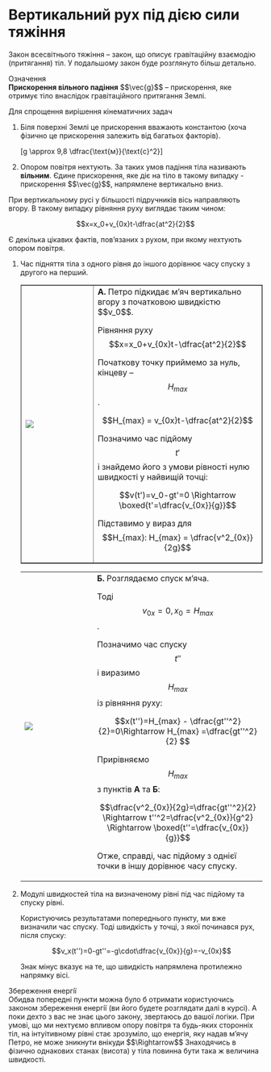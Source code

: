 # Вертикальний рух пiд дiєю сили тяжiння

<p1>Закон всесвiтнього тяжiння</p1> – закон, що описує гравiтацiйну взаємодiю (притягання) тiл. У подальшому закон буде розглянуто бiльш детально.

<div class="eoz-wrap">
<span class="eoz">Означення</span>
<div class="eoz-text">
<b>Прискорення вiльного падiння</b> $$\vec{g}$$ – прискорення, яке отримує тiло внаслiдок
гравiтацiйного притягання Землi.
<p></p>

Для спрощення вирiшення кiнематичних задач
<ol>
<li>Бiля поверхнi Землi це прискорення вважають константою (хоча фiзично це прискорення залежить вiд багатьох факторiв).</li>

\[g \approx 9,8 \dfrac{\text{м}}{\text{c}^2}\]

<li>Опором повiтря нехтують. За таких умов падiння тiла називають <b>вiльним</b>. Єдине прискорення, яке дiє на тiло в такому випадку - прискорення $$\vec{g}$$, напрямлене вертикально вниз.</li>
</ol>
</div>
</div>

При вертикальному русi у бiльшостi пiдручникiв вiсь направляють вгору. В такому випадку рiвняння руху виглядає таким чином:

$$x=x_0+v_{0x}t-\dfrac{at^2}{2}$$

Є декiлька цiкавих фактiв, пов’язаних з рухом, при якому нехтують опором повiтря.

<ol>

<li><p1>Час пiдняття тiла з одного рiвня до iншого дорiвнює часу спуску з другого на перший.</p1>

<table border="none" style="width:100%">
<tr><td width="30%"><img class="image"  src="https://rawgit.com/chudaol/ed-era-book-physics/master/images/chapter_2/8.svg" /></td>
<td width="70%"><b>А.</b> Петро пiдкидає м’яч вертикально вгору з початковою швидкiстю $$v_0$$.

Рiвняння руху 
$$x=x_0+v_{0x}t-\dfrac{at^2}{2}$$

Початкову точку приймемо за нуль, кiнцеву – $$H_{max}$$.

$$H_{max} = v_{0x}t-\dfrac{at^2}{2}$$

Позначимо час пiдйому $$t'$$ i знайдемо його з умови рiвностi нулю швидкостi у найвищiй точцi:

$$v(t')=v_0-gt'=0 \Rightarrow \boxed{t'=\dfrac{v_{0x}}{g}}$$

Пiдставимо у вираз для $$H_{max}: H_{max} = \dfrac{v^2_{0x}}{2g}$$</td>
</tr>
</table>
<table>
<tr background="none">
<td width="30%"><img class="image"  src="https://rawgit.com/chudaol/ed-era-book-physics/master/images/chapter_2/9.svg" /></td>
<td><b>Б.</b> Розглядаємо спуск м’яча.

Тодi $$v_{0x}=0,x_0=H_{max}$$.

Позначимо час спуску $$t''$$ i виразимо $$H_{max}$$ iз рiвняння руху:

$$x(t'')=H_{max} - \dfrac{gt''^2}{2}=0\Rightarrow H_{max} =\dfrac{gt''^2}{2} $$

Прирiвняємо $$H_{max}$$ з пунктiв <b>А</b> та <b>Б</b>:

$$\dfrac{v^2_{0x}}{2g}=\dfrac{gt''^2}{2} \Rightarrow t''^2=\dfrac{v^2_{0x}}{g^2} \Rightarrow \boxed{t''=\dfrac{v_{0x}}{g}}$$

Отже, справдi, час пiдйому з однiєї точки в iншу дорiвнює часу спуску.</td>
</tr>
</table>
</li>


<li><p1>Модулi швидкостей тiла на визначеному рiвнi пiд час пiдйому та спуску рiвнi.</p1>

Користуючись результатами попереднього пункту, ми вже визначили час спуску. Тодi швидкiсть у точцi, з якої починався рух, пiсля спуску:

$$v_x(t'')=0-gt''=-g\cdot\dfrac{v_{0x}}{g}=-v_{0x}$$

Знак мiнус вказує на те, що швидкiсть напрямлена протилежно напрямку вiсi.
</li>
</ol>

<div class="add-wrap">
<span class="add">Збереження енергiї</span>
<div class="add-text">
Обидва попереднi пункти можна було б отримати користуючись законом збереження енергiї (ви його будете розглядати далi в курсi). А поки дехто з вас не знає цього закону, звертаюсь до вашої логiки. При умовi, що ми нехтуємо впливом опору повiтря та будь-яких стороннiх тiл, на iнтуiтивному рiвнi стає зрозумiло, що енергiя, яку надав м’ячу Петро, не може зникнути внiкуди $$\Rightarrow$$ Знаходячись в фiзично однакових станах (висота) у тiла повинна бути така ж величина швидкостi.
</div>
</div>

